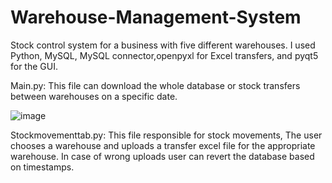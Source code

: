 # Warehouse-Management-System
Stock control system for a business with five different warehouses. I used Python, MySQL, MySQL connector,openpyxl for Excel transfers, and pyqt5 for the GUI.

Main.py: This file can download the whole database or stock transfers between warehouses on a specific date.

![image](https://github.com/user-attachments/assets/9895ed7a-8def-4dcc-ab47-3e5d9b6454bb)


Stockmovementtab.py: This file responsible for stock movements, The user chooses a warehouse and uploads a transfer excel file for the appropriate warehouse. In case of wrong uploads user can revert the database based on timestamps.




